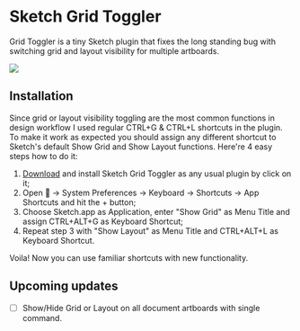 # Sketch Grid Toggler
Grid Toggler is a tiny Sketch plugin that fixes the long standing bug with switching grid and layout visibility for multiple artboards.

![](http://i.dbv.ae/gqhy/Screen%20Recording%202016-08-01%20at%2002.54%20PM.gif)

## Installation
Since grid or layout visibility toggling are the most common functions in design workflow I used regular CTRL+G & CTRL+L shortcuts in the plugin. To make it work as expected you should assign any different shortcut to Sketch's default Show Grid and Show Layout functions. Here're 4 easy steps how to do it:

1. [Download](https://github.com/exevil/sketch-grid-toggler/archive/master.zip) and install Sketch Grid Toggler as any usual plugin by click on it;
2. Open  → System Preferences → Keyboard → Shortcuts → App Shortcuts and hit the + button;
3. Choose Sketch.app as Application, enter "Show Grid" as Menu Title and assign CTRL+ALT+G as Keyboard Shortcut;
4. Repeat step 3 with "Show Layout" as Menu Title and CTRL+ALT+L as Keyboard Shortcut.

Voila! Now you can use familiar shortcuts with new functionality.

## Upcoming updates
- [ ] Show/Hide Grid or Layout on all document artboards with single command.
